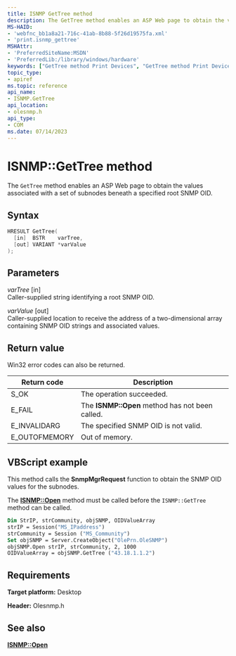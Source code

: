 ```yaml
---
title: ISNMP GetTree method
description: The GetTree method enables an ASP Web page to obtain the values associated with a set of subnodes beneath a specified root SNMP OID.
MS-HAID:
- 'webfnc_bb1a8a21-716c-41ab-8b88-5f26d19575fa.xml'
- 'print.isnmp_gettree'
MSHAttr:
- 'PreferredSiteName:MSDN'
- 'PreferredLib:/library/windows/hardware'
keywords: ["GetTree method Print Devices", "GetTree method Print Devices , ISNMP interface", "ISNMP interface Print Devices , GetTree method"]
topic_type:
- apiref
ms.topic: reference
api_name:
- ISNMP.GetTree
api_location:
- olesnmp.h
api_type:
- COM
ms.date: 07/14/2023
---
```


# ISNMP::GetTree method

The `GetTree` method enables an ASP Web page to obtain the values associated with a set of subnodes beneath a specified root SNMP OID.

## Syntax

```cpp
HRESULT GetTree(
  [in]  BSTR    varTree,
  [out] VARIANT *varValue
);
```

## Parameters

*varTree* \[in\]  
Caller-supplied string identifying a root SNMP OID.

*varValue* \[out\]  
Caller-supplied location to receive the address of a two-dimensional array containing SNMP OID strings and associated values.

## Return value

Win32 error codes can also be returned.

| Return code | Description |
|--|--|
| S_OK | The operation succeeded. |
| E_FAIL | The **ISNMP::Open** method has not been called. |
| E_INVALIDARG | The specified SNMP OID is not valid. |
| E_OUTOFMEMORY | Out of memory. |

## VBScript example

This method calls the **SnmpMgrRequest** function to obtain the SNMP OID values for the subnodes.

The [**ISNMP::Open**](isnmp-open.md) method must be called before the `ISNMP::GetTree` method can be called.

```vb
Dim StrIP, strCommunity, objSNMP, OIDValueArray
strIP = Session("MS_IPaddress")
strCommunity = Session ("MS_Community")
Set objSNMP = Server.CreateObject("OlePrn.OleSNMP")
objSNMP.Open strIP, strCommunity, 2, 1000
OIDValueArray = objSNMP.GetTree ("43.18.1.1.2")
```

## Requirements

**Target platform:** Desktop

**Header:** Olesnmp.h

## See also

[**ISNMP::Open**](isnmp-open.md)
